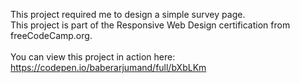 This project required me to design a simple survey page.<br>
This project is part of the Responsive Web Design certification from freeCodeCamp.org.<br><br>
You can view this project in action here: https://codepen.io/baberarjumand/full/bXbLKm
